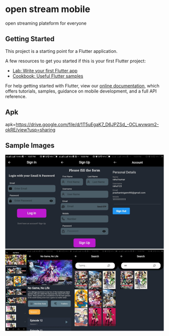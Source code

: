 
# open stream mobile

open streaming plateform for everyone

## Getting Started

This project is a starting point for a Flutter application.

A few resources to get you started if this is your first Flutter project:

- [Lab: Write your first Flutter app](https://flutter.dev/docs/get-started/codelab)
- [Cookbook: Useful Flutter samples](https://flutter.dev/docs/cookbook)

For help getting started with Flutter, view our
[online documentation](https://flutter.dev/docs), which offers tutorials,
samples, guidance on mobile development, and a full API reference.

## Apk
apk=https://drive.google.com/file/d/1T5uEgaK7_D6JPZSd_-OCLwvwqm2-okRE/view?usp=sharing

## Sample Images
![login + signup](https://github.com/Prashant4900/open_stream_mobile/blob/master/screenshorts/112030277-1e83af80-8b60-11eb-987d-5c8436d315d1.jpg?raw=true)
![image](https://github.com/Prashant4900/open_stream_mobile/blob/master/screenshorts/112031285-2bed6980-8b61-11eb-878c-53504814adcb.jpg?raw=true)
